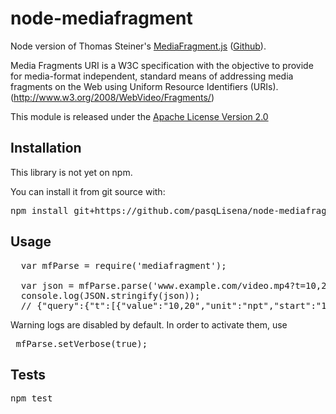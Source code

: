 node-mediafragment
==================

Node version of Thomas Steiner's [MediaFragment.js](http://tomayac.com/mediafragments/mediafragments.html) ([Github](https://github.com/tomayac/Media-Fragments-URI)).

Media Fragments URI is a W3C specification with the objective to provide for
media-format independent, standard means of addressing media fragments on the
Web using Uniform Resource Identifiers (URIs).
(http://www.w3.org/2008/WebVideo/Fragments/)

This module is released under the [Apache License Version 2.0](LICENSE.md)

## Installation

  This library is not yet on npm.
  
  You can install it from git source with:
  <pre>npm install git+https://github.com/pasqLisena/node-mediafragment</pre>

## Usage

<pre>
  var mfParse = require('mediafragment');

  var json = mfParse.parse('www.example.com/video.mp4?t=10,20');
  console.log(JSON.stringify(json));
  // {"query":{"t":[{"value":"10,20","unit":"npt","start":"10","end":"20","startNormalized":10,"endNormalized":20}]},"hash":{}}
</pre>

Warning logs are disabled by default. In order to activate them, use
<pre>
 mfParse.setVerbose(true);
</pre>

## Tests

<pre>npm test</pre>


